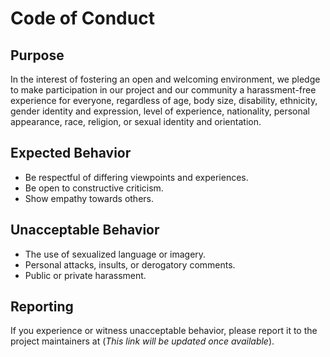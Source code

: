 # Code of Conduct

## Purpose

In the interest of fostering an open and welcoming environment, we pledge to make participation in our project and our community a harassment-free experience for everyone, regardless of age, body size, disability, ethnicity, gender identity and expression, level of experience, nationality, personal appearance, race, religion, or sexual identity and orientation.

## Expected Behavior

- Be respectful of differing viewpoints and experiences.
- Be open to constructive criticism.
- Show empathy towards others.

## Unacceptable Behavior

- The use of sexualized language or imagery.
- Personal attacks, insults, or derogatory comments.
- Public or private harassment.

## Reporting

If you experience or witness unacceptable behavior, please report it to the project maintainers at (*This link will be updated once available*).
